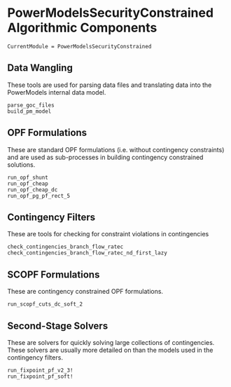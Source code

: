 # PowerModelsSecurityConstrained Algorithmic Components

```@meta
CurrentModule = PowerModelsSecurityConstrained
```

## Data Wangling

These tools are used for parsing data files and translating data into the
PowerModels internal data model.

```@docs
parse_goc_files
build_pm_model
```

## OPF Formulations

These are standard OPF formulations (i.e. without contingency constraints) and
are used as sub-processes in building contingency constrained solutions.

```@docs
run_opf_shunt
run_opf_cheap
run_opf_cheap_dc
run_opf_pg_pf_rect_5
```

## Contingency Filters

These are tools for checking for constraint violations in contingencies

```@docs
check_contingencies_branch_flow_ratec
check_contingencies_branch_flow_ratec_nd_first_lazy
```

## SCOPF Formulations

These are contingency constrained OPF formulations.

```@docs
run_scopf_cuts_dc_soft_2
```

## Second-Stage Solvers

These are solvers for quickly solving large collections of contingencies.
These solvers are usually more detailed on than the models used in the
contingency filters.

```@docs
run_fixpoint_pf_v2_3!
run_fixpoint_pf_soft!
```
